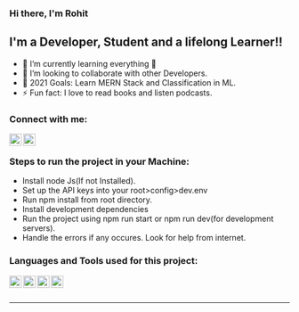 ### Hi there, I'm Rohit

## I'm a Developer, Student and a lifelong Learner!!

- 🌱 I’m currently learning everything 🤣
- 👯 I’m looking to collaborate with other Developers.
- 🥅 2021 Goals: Learn MERN Stack and Classification in ML.
- ⚡ Fun fact: I love to read books and listen podcasts.

### Connect with me:

[<img align="left" alt="Rohit | LinkedIn" width="22px" src="https://cdn.jsdelivr.net/npm/simple-icons@v3/icons/linkedin.svg" />][linkedin]
[<img align="left" alt="Rohit | Instagram" width="22px" src="https://cdn.jsdelivr.net/npm/simple-icons@v3/icons/instagram.svg" />][instagram]

<br />

### Steps to run the project in your Machine:

- Install node Js(If not Installed).
- Set up the API keys into your root>config>dev.env
- Run npm install from root directory.
- Install development dependencies 
- Run the project using npm run start or npm run dev(for development servers).
- Handle the errors if any occures. Look for help from internet.

### Languages and Tools used for this project:

[<img align="left" alt="Node Js" width="22px" src="https://cdn.jsdelivr.net/npm/simple-icons@3.13.0/icons/node-dot-js.svg" />][nodejs]
[<img align="left" alt="Express" width="22px" src="https://devtechnosys.com/insights/wp-content/uploads/2019/06/express-js-logo.png" />][expressjs]
[<img align="left" alt="WeatherStack" width="22px" src="https://i2.wp.com/www.titanui.com/wp-content/uploads/2013/08/19/High-Quality-Climate-Weather-Icons-PSD.jpg" />][weatherstack]
[<img align="left" alt="Node Js" width="22px" src="https://obedalvarado.pw/blog/wp-content/uploads/2020/04/mapbox-icon-300x300.png" />][mapbox]

<br />

<br />

---

[website]: https://codeSTACKr.com
[instagram]: https://www.instagram.com/l.m.rohit.das
[linkedin]: https://www.linkedin.com/in/rohit-kumar-d-89ba021b3
[weatherstack]: https://weatherstack.com
[mapbox]: https://www.mapbox.com
[nodejs]: https://nodejs.org/en
[expressjs]: https://expressjs.com
